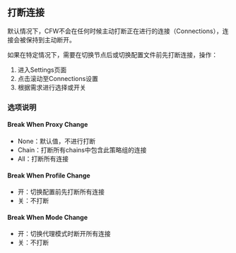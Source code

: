 ## 打断连接

默认情况下，CFW不会在任何时候主动打断正在进行的连接（Connections），连接会被保持到主动断开。

如果在特定情况下，需要在切换节点后或切换配置文件前先打断连接，操作：

1. 进入Settings页面
2. 点击滚动至Connections设置
3. 根据需求进行选择或开关

### 选项说明

#### Break When Proxy Change
  - None：默认值，不进行打断
  - Chain：打断所有chains中包含此策略组的连接
  - All：打断所有连接

#### Break When Profile Change
  - 开：切换配置前先打断所有连接
  - 关：不打断

#### Break When Mode Change
  - 开：切换代理模式时断开所有连接
  - 关：不打断
